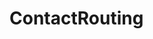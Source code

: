 # ContactRouting   

<script src="https://unpkg.com/@stoplight/elements/web-components.min.js"></script>
<link rel="stylesheet" href="https://unpkg.com/@stoplight/elements/styles.min.css">

<elements-api
  apiDescriptionUrl="ContactRouting.yaml"
  layout="sidebar"
  router="hash"
  hideTryIt="false"
  hideSchemas="false"
  hideInternal="false"
/>